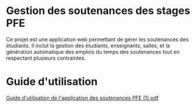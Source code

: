 # Gestion des soutenances des stages PFE
Ce projet est une application web permettant de gérer les soutenances des étudiants. Il inclut la gestion des étudiants, enseignants, salles, et la génération automatique des emplois du temps des soutenances tout en respectant plusieurs contraintes.
# Guide d'utilisation
[Guide d'utilisation de l'application des soutenances PFE (1).pdf](https://github.com/user-attachments/files/16516109/Guide.d.utilisation.de.l.application.des.soutenances.PFE.1.pdf)
